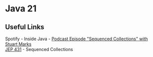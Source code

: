 # Java 21

## Useful Links

Spotify - Inside Java - [Podcast Episode "Sequenced Collections" with Stuart Marks](https://open.spotify.com/episode/14SIAjU3vXy6s5EFH9bOyW)  
[JEP 431](https://openjdk.org/jeps/431) - Sequenced Collections  
